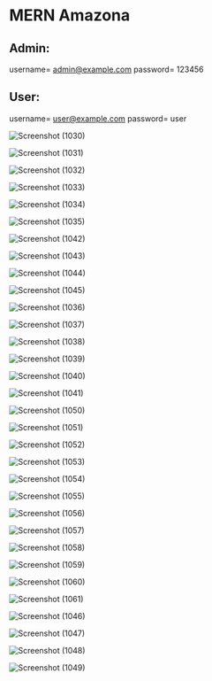 # MERN Amazona

## Admin: 
username= admin@example.com
password= 123456

## User: 
username= user@example.com
password= user

![Screenshot (1030)](https://user-images.githubusercontent.com/78145883/228607404-e5a15606-50e2-4807-8397-ce7b4d552ea7.png)


![Screenshot (1031)](https://user-images.githubusercontent.com/78145883/228607432-0b49b1a0-5764-4ca2-a0f5-0e20645bc680.png)


![Screenshot (1032)](https://user-images.githubusercontent.com/78145883/228607456-a2da7c10-7162-42fd-802a-12ccce53c902.png)


![Screenshot (1033)](https://user-images.githubusercontent.com/78145883/228607533-bf3c2b48-7b78-4765-8ed6-9a3888f9ec69.png)


![Screenshot (1034)](https://user-images.githubusercontent.com/78145883/228607583-63303f87-e40a-455b-98ab-85c7aec70dac.png)


![Screenshot (1035)](https://user-images.githubusercontent.com/78145883/228607688-44be2005-1a9c-421d-8b95-6ae0470b27ec.png)


![Screenshot (1042)](https://user-images.githubusercontent.com/78145883/228607743-3f3de951-bc6a-4e9d-8757-899e9cc4d163.png)


![Screenshot (1043)](https://user-images.githubusercontent.com/78145883/228607763-83c16275-3137-4e74-b149-6e17ea65857f.png)


![Screenshot (1044)](https://user-images.githubusercontent.com/78145883/228607802-b593829d-0416-44c5-b5c2-a38308ebbf26.png)


![Screenshot (1045)](https://user-images.githubusercontent.com/78145883/228607813-b98d243d-5505-4482-beb2-ba3929a9bdfd.png)


![Screenshot (1036)](https://user-images.githubusercontent.com/78145883/228607696-70c6c205-2b26-4fee-ab45-3a0080628d95.png)


![Screenshot (1037)](https://user-images.githubusercontent.com/78145883/228607705-f5e0547c-211b-4ceb-8a92-49244dd51bc2.png)


![Screenshot (1038)](https://user-images.githubusercontent.com/78145883/228607712-e2475baf-6d48-4468-be5d-59f3a0f150d9.png)


![Screenshot (1039)](https://user-images.githubusercontent.com/78145883/228607725-f72b59fd-5cda-41a1-ac97-0348d1f4398c.png)


![Screenshot (1040)](https://user-images.githubusercontent.com/78145883/228607730-97e8118f-c0ca-4222-9c55-d39d6f34f916.png)


![Screenshot (1041)](https://user-images.githubusercontent.com/78145883/228607735-a89d411b-4a26-4cfa-aa49-f7b322076721.png)


![Screenshot (1050)](https://user-images.githubusercontent.com/78145883/228607113-a474069c-c74e-47ba-9ca1-ef019fa54528.png)


![Screenshot (1051)](https://user-images.githubusercontent.com/78145883/228607131-42619bec-98a8-4742-8046-5c8de43a30f9.png)


![Screenshot (1052)](https://user-images.githubusercontent.com/78145883/228607140-18ea1db7-bb0d-487d-9c89-e852e6651065.png)


![Screenshot (1053)](https://user-images.githubusercontent.com/78145883/228607148-f43b5bbb-0d16-4dec-8b79-3364aa8334e7.png)


![Screenshot (1054)](https://user-images.githubusercontent.com/78145883/228607163-777759f3-421e-453e-b956-55ae800c8600.png)


![Screenshot (1055)](https://user-images.githubusercontent.com/78145883/228607168-8c6d950e-629b-42de-8cd7-614a02285319.png)


![Screenshot (1056)](https://user-images.githubusercontent.com/78145883/228607176-03dd48c5-816d-412a-871e-fd11f14c5065.png)


![Screenshot (1057)](https://user-images.githubusercontent.com/78145883/228607211-63a52cb5-2b72-4c5c-9954-2d73ec243b77.png)


![Screenshot (1058)](https://user-images.githubusercontent.com/78145883/228607300-a6cabb9e-5a87-41df-b1bd-5089f091b1ba.png)


![Screenshot (1059)](https://user-images.githubusercontent.com/78145883/228607351-693f5f24-a3ea-40e9-b2f5-656bbd8a50a0.png)


![Screenshot (1060)](https://user-images.githubusercontent.com/78145883/228607376-c27ab4ac-28c3-4d44-beb3-13a2d6c6a291.png)


![Screenshot (1061)](https://user-images.githubusercontent.com/78145883/228607391-3ee9d618-0be2-4fbc-ac90-2f6c6c5f55b2.png)


![Screenshot (1046)](https://user-images.githubusercontent.com/78145883/228607829-78feb7da-1b76-40b5-a37a-200d8e378748.png)


![Screenshot (1047)](https://user-images.githubusercontent.com/78145883/228607870-f1bcb37a-4f36-4a50-808f-26f81272b84f.png)


![Screenshot (1048)](https://user-images.githubusercontent.com/78145883/228607898-13b76e04-3885-411d-a7c5-7297f0a28b7c.png)


![Screenshot (1049)](https://user-images.githubusercontent.com/78145883/228607917-acf1c6a8-9542-4a29-be6e-e9bc0c6878c9.png)
